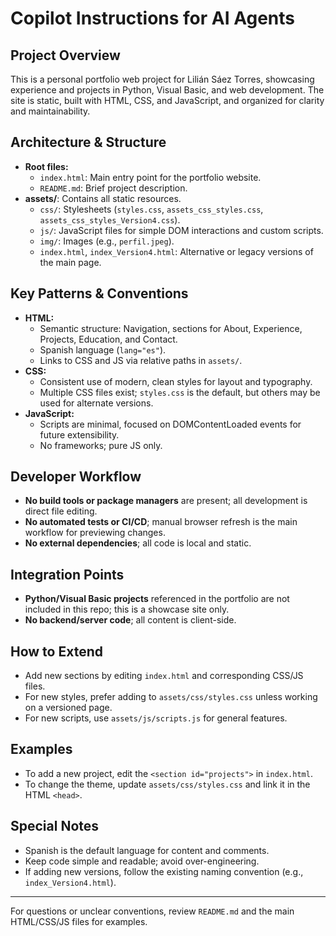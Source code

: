 # Copilot Instructions for AI Agents

## Project Overview
This is a personal portfolio web project for Lilián Sáez Torres, showcasing experience and projects in Python, Visual Basic, and web development. The site is static, built with HTML, CSS, and JavaScript, and organized for clarity and maintainability.

## Architecture & Structure
- **Root files:**
  - `index.html`: Main entry point for the portfolio website.
  - `README.md`: Brief project description.
- **assets/**: Contains all static resources.
  - `css/`: Stylesheets (`styles.css`, `assets_css_styles.css`, `assets_css_styles_Version4.css`).
  - `js/`: JavaScript files for simple DOM interactions and custom scripts.
  - `img/`: Images (e.g., `perfil.jpeg`).
  - `index.html`, `index_Version4.html`: Alternative or legacy versions of the main page.

## Key Patterns & Conventions
- **HTML:**
  - Semantic structure: Navigation, sections for About, Experience, Projects, Education, and Contact.
  - Spanish language (`lang="es"`).
  - Links to CSS and JS via relative paths in `assets/`.
- **CSS:**
  - Consistent use of modern, clean styles for layout and typography.
  - Multiple CSS files exist; `styles.css` is the default, but others may be used for alternate versions.
- **JavaScript:**
  - Scripts are minimal, focused on DOMContentLoaded events for future extensibility.
  - No frameworks; pure JS only.

## Developer Workflow
- **No build tools or package managers** are present; all development is direct file editing.
- **No automated tests or CI/CD**; manual browser refresh is the main workflow for previewing changes.
- **No external dependencies**; all code is local and static.

## Integration Points
- **Python/Visual Basic projects** referenced in the portfolio are not included in this repo; this is a showcase site only.
- **No backend/server code**; all content is client-side.

## How to Extend
- Add new sections by editing `index.html` and corresponding CSS/JS files.
- For new styles, prefer adding to `assets/css/styles.css` unless working on a versioned page.
- For new scripts, use `assets/js/scripts.js` for general features.

## Examples
- To add a new project, edit the `<section id="projects">` in `index.html`.
- To change the theme, update `assets/css/styles.css` and link it in the HTML `<head>`.

## Special Notes
- Spanish is the default language for content and comments.
- Keep code simple and readable; avoid over-engineering.
- If adding new versions, follow the existing naming convention (e.g., `index_Version4.html`).

---
For questions or unclear conventions, review `README.md` and the main HTML/CSS/JS files for examples.
